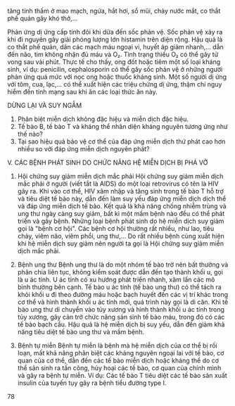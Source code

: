 tăng tính thấm ở mao mạch, ngứa, hắt hơi, sổ mũi, chảy nước mắt, co thắt phế quản gây khó thở,...

Phản ứng dị ứng cấp tính đôi khi dữa đến sốc phản vệ. Sốc phản vệ xảy ra khi đi nguyên gây giải phóng lượng lớn histamin trên diện rộng. Hậu quả là co thắt phế quản, dãn các mạch máu ngoại vi, huyết áp giảm nhanh,... dẫn đến não, tim không nhận đủ máu và O₂. Tình trạng thiếu O₂ có thể gây tử vong sau vài phút. Thực tế cho thấy, ong đốt hoặc tiêm một số loại kháng sinh, ví dụ: penicilin, cephalosporin có thể gây sốc phản vệ ở những người phản ứng quá mức với nọc ong hoặc thuốc kháng sinh. Một số người dị ứng với tôm, cua, lạc,... có thể xuất hiện các triệu chứng dị ứng, thậm chí nguy hiểm đến tính mạng sau khi ăn các loại thức ăn này.

DỪNG LẠI VÀ SUY NGẪM

1. Phân biệt miễn dịch không đặc hiệu và miễn dịch đặc hiệu.
2. Tế bào B, tế bào T và kháng thể nhân diện kháng nguyên tương ứng như thế nào?
3. Tại sao hiệu quả bảo vệ cơ thể của đáp ứng miễn dịch thứ phát cao hơn nhiều so với đáp ứng miễn dịch nguyên phát?

V. CÁC BỆNH PHÁT SINH DO CHỨC NĂNG HỆ MIỄN DỊCH BỊ PHÁ VỠ

1. Hội chứng suy giảm miễn dịch mắc phải
Hội chứng suy giảm miễn dịch mắc phải ở người (viết tắt là AIDS) do một loại retrovirus có tên là HIV gây ra. Khi vào cơ thể, HIV xâm nhập và tăng sinh trong tế bào T hỗ trợ và tiêu diệt tế bào này, dẫn đến làm suy yếu đáp ứng miễn dịch dịch thể và đáp ứng miễn dịch tế bào. Kết quả là khả năng chống nhiễm trùng và ung thư ngày càng suy giảm, bất kì một mầm bệnh nào đều có thể phát triển và gây bệnh. Những loại bệnh phát sinh do hệ miễn dịch suy giảm gọi là "bệnh cơ hội". Các bệnh cơ hội thường rất nhiều, như lao, tiêu chảy, viêm não, viêm phổi, ung thư,... Do rất nhiều bệnh cùng xuất hiện khi hệ miễn dịch suy giảm nên người ta gọi là Hội chứng suy giảm miễn dịch mắc phải.

2. Bệnh ung thư
Bệnh ung thư là do một nhóm tế bào trở nên bất thường và phân chia liên tục, không kiểm soát được dẫn đến tạo thành khối u, gọi là u ác tính. U ác tính có xu hướng phát triển nhanh, xâm lấn các mô bình thường bên cạnh. Tế bào u ác tính (tế bào ung thư) có thể tách ra khỏi khối u đi theo đường máu hoặc bạch huyết đến các vị trí khác trong cơ thể và hình thành khối u ác tính mới, quá trình này gọi là di căn. Khi tế bào ung thư di chuyển vào tủy xương và hình thành khối u ác tính trong tủy xương, gây cản trở chức năng sản sinh tế bào máu, trong đó có các tế bào bạch cầu. Hậu quả là hệ miễn dịch bị suy yếu, dẫn đến giảm khả năng tiêu diệt tế bào ung thư và mầm bệnh.

3. Bệnh tự miễn
Bệnh tự miễn là bệnh mà hệ miễn dịch của cơ thể bị rối loạn, mất khả năng phân biệt các kháng nguyên ngoại lai với tế bào, cơ quan của cơ thể, dẫn đến các tế bào miễn dịch hoặc kháng thể do cơ thể sản sinh ra tấn công, hủy hoại các tế bào, cơ quan của chính mình và gây ra bệnh tự miễn. Ví dụ: Các tế bào T tiêu diệt các tế bào sản xuất insulin của tuyến tụy gây ra bệnh tiểu đường type I.

78